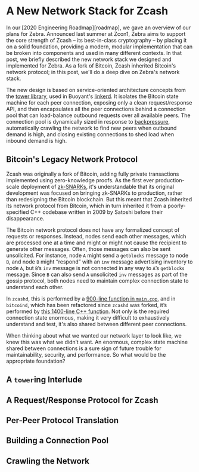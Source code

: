 # A New Network Stack for Zcash

In our [2020 Engineering Roadmap][roadmap], we gave an overview of our plans
for Zebra.  Announced last summer at Zcon1, Zebra aims to support the core
strength of Zcash – its best-in-class cryptography – by placing it on a solid
foundation, providing a modern, modular implementation that can be broken into
components and used in many different contexts.  In that post, we briefly
described the new network stack we designed and implemented for Zebra.  As a
fork of Bitcoin, Zcash inherited Bitcoin's network protocol; in this post,
we'll do a deep dive on Zebra's network stack.

The new design is based on service-oriented architecture concepts from the
[tower library][tower], used in Buoyant's [linkerd][linkerd].  It isolates the
Bitcoin state machine for each peer connection, exposing only a clean
request/response API, and then encapsulates all the peer connections behind a
connection pool that can load-balance outbound requests over all available
peers.  The connection pool is dynamically sized in response to
[backpressure][backpressure-tokio], automatically crawling the network to find
new peers when outbound demand is high, and closing existing connections to
shed load when inbound demand is high.

## Bitcoin's Legacy Network Protocol

Zcash was originally a fork of Bitcoin, adding fully private transactions
implemented using zero-knowledge proofs.  As the first ever production-scale
deployment of [zk-SNARKs][snark], it's understandable that its original
development was focused on bringing zk-SNARKs to production, rather than
redesigning the Bitcoin blockchain.  But this meant that Zcash inherited its
network protocol from Bitcoin, which in turn inherited it from a
poorly-specified C++ codebase written in 2009 by Satoshi before their
disappearance.

The Bitcoin network protocol does not have any formalized concept of requests
or responses.  Instead, nodes send each other messages, which are processed one
at a time and might or might not cause the recipient to generate other
messages.  Often, those messages can also be sent unsolicited.  For instance,
node `A` might send a `getblocks` message to node `B`, and node `B` might
“respond” with an `inv` message advertising inventory to node `A`, but `B`’s
`inv` message is not connected in any way to `A`’s `getblocks` message.  Since
`B` can also send `A` unsolicited `inv` messages as part of the gossip
protocol, both nodes need to maintain complex connection state to understand
each other.

In `zcashd`, this is performed by a [900-line function in
`main.cpp`][zcashd-process], and in `bitcoind`, which has been refactored since
`zcashd` was forked, it’s performed by [this 1400-line C++
function][bitcoin-process].  Not only is the required connection state
enormous, making it very difficult to exhaustively understand and test, it's
also shared between different peer connections.

When thinking about what we wanted our network layer to look like, we knew this
was what we didn’t want.  An enormous, complex state machine shared between
connections is a sure sign of future trouble for maintainability, security, and
performance.  So what would be the appropriate foundation?

## A `tower`ing Interlude

## A Request/Response Protocol for Zcash

## Per-Peer Protocol Translation

## Building a Connection Pool

## Crawling the Network


[2020]: https://www.zfnd.org/blog/eng-roadmap-2020/
[tower]: https://docs.rs/tower
[linkerd]: https://linkerd.io
[backpressure-tokio]: https://tokio.rs/docs/overview/#backpressure
[snark]: https://z.cash/technology/zksnarks/
[bitcoin-process]: https://github.com/bitcoin/bitcoin/blob/c7e6b3b343e836ff41e9a8872187e0b24f13064d/src/net_processing.cpp#L1883-L3220
[zcashd-process]: https://github.com/zcash/zcash/blob/f0003239f87c2bfcff18986144e080c7ed501eb1/src/main.cpp#L5404-L6310
